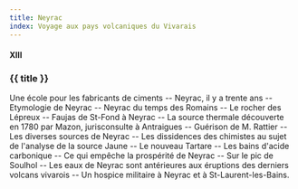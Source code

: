 ```yaml
---
title: Neyrac
index: Voyage aux pays volcaniques du Vivarais
---
```


#### XIII

### {{ title }}

<div id="tltr">

Une école pour les fabricants de ciments -- Neyrac, il y a trente ans --
Etymologie de Neyrac -- Neyrac du temps des Romains -- Le rocher des Lépreux --
Faujas de St-Fond à Neyrac -- La source thermale découverte en 1780 par Mazon,
jurisconsulte à Antraigues -- Guérison de M. Rattier -- Les diverses sources de
Neyrac -- Les dissidences des chimistes au sujet de l'analyse de la source Jaune
-- Le nouveau Tartare -- Les bains d'acide carbonique -- Ce qui empêche la
prospérité de Neyrac -- Sur le pic de Soulhol -- Les eaux de Neyrac sont
antérieures aux éruptions des derniers volcans vivarois -- Un hospice militaire
à Neyrac et à St-Laurent-les-Bains.

</div>
